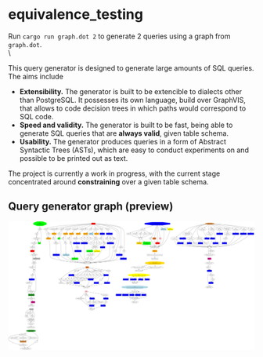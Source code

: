 # equivalence_testing

Run `cargo run graph.dot 2` to generate 2 queries using a graph from `graph.dot`.\
\

This query generator is designed to generate large amounts of SQL queries. The aims include
- **Extensibility.** The generator is built to be extencible to dialects other than PostgreSQL. It possesses its own language, build over GraphVIS, that allows to code decision trees in which paths would correspond to SQL code.
- **Speed and validity.** The generator is built to be fast, being able to generate SQL queries that are **always valid**, given table schema.
- **Usability.** The generator produces queries in a form of Abstract Syntactic Trees (ASTs), which are easy to conduct experiments on and possible to be printed out as text.

The project is currently a work in progress, with the current stage concentrated around **constraining** over a given table schema.

## Query generator graph (preview) 
![Query generator graph](query-generator-graph/graph%2025_09.svg)
